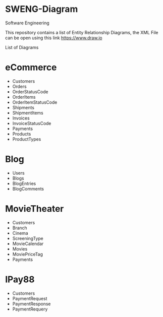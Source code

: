 # SWENG-Diagram
Software Engineering

This repository contains a list of Entity Relationship Diagrams, the XML File can be open using this link https://www.draw.io

List of Diagrams

# eCommerce 
- Customers
- Orders
- OrderStatusCode
- OrderItems
- OrderItemStatusCode
- Shipments
- ShipmentItems
- Invoices
- InvoiceStatusCode
- Payments
- Products
- ProductTypes

# Blog
- Users
- Blogs
- BlogEntries
- BlogComments

# MovieTheater
- Customers
- Branch
- Cinema
- ScreeningType
- MovieCalendar
- Movies
- MoviePriceTag
- Payments

# IPay88
- Customers
- PaymentRequest
- PaymentResponse
- PaymentRequery
